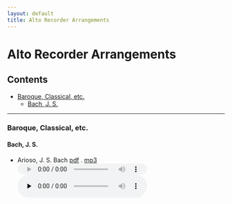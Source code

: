 ```yaml
---
layout: default
title: Alto Recorder Arrangements
---
```


# Alto Recorder Arrangements
## Contents

- [Baroque, Classical, etc.](#baroque-classical-etc)
  - [Bach, J. S.](#bach-j-s)


---

### Baroque, Classical, etc.
#### Bach, J. S.
- Arioso, J. S. Bach [pdf](/Recorder-alto/Baroque_Classical_etc/Arioso_JS_Bach_Alto_Recorder_arr_by_Sasani.pdf) . [mp3](/Recorder-alto/Baroque_Classical_etc/Arioso_JS_Bach_Alto_Recorder_arr_by_Sasani.mp3) <audio controls style="vertical-align: middle; height: 25px;">
  <source src="/Recorder-alto/Baroque_Classical_etc/Arioso_JS_Bach_Alto_Recorder_arr_by_Sasani.mp3" type="audio/mpeg"></audio> <audio controls preload="none" aria-label="Arioso, J. S. Bach — Alto Recorder (arrangement)">
  <source src="{{ '/Recorder-alto/Baroque_Classical_etc/Arioso_JS_Bach_Alto_Recorder_arr_by_Sasani.mp3' | relative_url }}" type="audio/mpeg">
  Your browser must not like music because it can’t play the mp3.